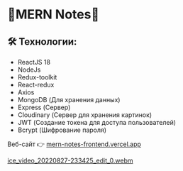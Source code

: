 # 📒MERN Notes📒

## 🛠 Технологии:
- ReactJS 18
- NodeJs
- Redux-toolkit
- React-redux
- Axios
- MongoDB (Для хранения данных)
- Express (Сервер)
- Cloudinary (Сервер для хранения картинок)
- JWT (Создание токена для доступа пользователей)
- Bcrypt (Шифрование пароля)

Веб-сайт 👉 [mern-notes-frontend.vercel.app](https://mern-notes-frontend.vercel.app/)


[ice_video_20220827-233425_edit_0.webm](https://user-images.githubusercontent.com/60827113/187047362-06776898-5f3e-41fa-b874-2259ae4a9657.webm)





